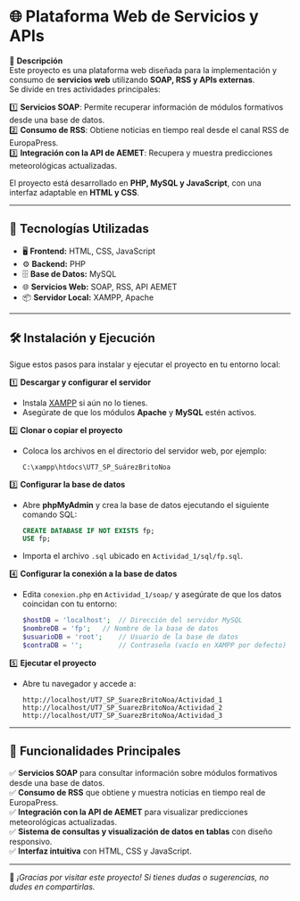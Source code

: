 # 🌐 Plataforma Web de Servicios y APIs

📌 **Descripción**  
Este proyecto es una plataforma web diseñada para la implementación y consumo de **servicios web** utilizando **SOAP, RSS y APIs externas**.  
Se divide en tres actividades principales:  

1️⃣ **Servicios SOAP**: Permite recuperar información de módulos formativos desde una base de datos.  
2️⃣ **Consumo de RSS**: Obtiene noticias en tiempo real desde el canal RSS de EuropaPress.  
3️⃣ **Integración con la API de AEMET**: Recupera y muestra predicciones meteorológicas actualizadas.  

El proyecto está desarrollado en **PHP, MySQL y JavaScript**, con una interfaz adaptable en **HTML y CSS**.  

---

## 🚀 Tecnologías Utilizadas
- 🖥 **Frontend:** HTML, CSS, JavaScript  
- ⚙️ **Backend:** PHP  
- 🗄 **Base de Datos:** MySQL  
- 🌐 **Servicios Web:** SOAP, RSS, API AEMET  
- 📦 **Servidor Local:** XAMPP, Apache  

---

## 🛠 Instalación y Ejecución
Sigue estos pasos para instalar y ejecutar el proyecto en tu entorno local:

1️⃣ **Descargar y configurar el servidor**  
   - Instala [XAMPP](https://www.apachefriends.org/es/index.html) si aún no lo tienes.  
   - Asegúrate de que los módulos **Apache** y **MySQL** estén activos.  

2️⃣ **Clonar o copiar el proyecto**  
   - Coloca los archivos en el directorio del servidor web, por ejemplo:  
     ```
     C:\xampp\htdocs\UT7_SP_SuárezBritoNoa
     ```  

3️⃣ **Configurar la base de datos**  
   - Abre **phpMyAdmin** y crea la base de datos ejecutando el siguiente comando SQL:  
     ```sql
     CREATE DATABASE IF NOT EXISTS fp;
     USE fp;
     ```
   - Importa el archivo `.sql` ubicado en `Actividad_1/sql/fp.sql`.  

4️⃣ **Configurar la conexión a la base de datos**  
   - Edita `conexion.php` en `Actividad_1/soap/` y asegúrate de que los datos coincidan con tu entorno:  
     ```php
     $hostDB = 'localhost';  // Dirección del servidor MySQL
     $nombreDB = 'fp';   // Nombre de la base de datos
     $usuarioDB = 'root';    // Usuario de la base de datos
     $contraDB = '';         // Contraseña (vacío en XAMPP por defecto)
     ```

5️⃣ **Ejecutar el proyecto**  
   - Abre tu navegador y accede a:  
     ```
     http://localhost/UT7_SP_SuarezBritoNoa/Actividad_1
     http://localhost/UT7_SP_SuarezBritoNoa/Actividad_2
     http://localhost/UT7_SP_SuarezBritoNoa/Actividad_3
     ```

---

## 📌 Funcionalidades Principales
✅ **Servicios SOAP** para consultar información sobre módulos formativos desde una base de datos.  
✅ **Consumo de RSS** que obtiene y muestra noticias en tiempo real de EuropaPress.  
✅ **Integración con la API de AEMET** para visualizar predicciones meteorológicas actualizadas.  
✅ **Sistema de consultas y visualización de datos en tablas** con diseño responsivo.  
✅ **Interfaz intuitiva** con HTML, CSS y JavaScript.  

---

🚀 _¡Gracias por visitar este proyecto! Si tienes dudas o sugerencias, no dudes en compartirlas._  
